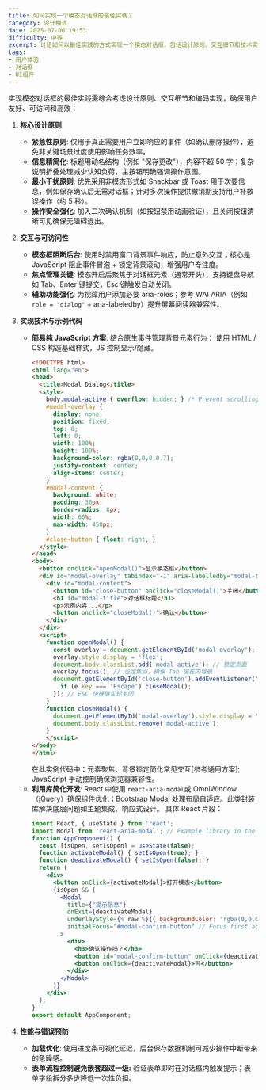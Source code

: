 ```yaml
---
title: 如何实现一个模态对话框的最佳实践？
category: 设计模式
date: 2025-07-06 19:53
difficulty: 中等
excerpt: 讨论如何以最佳实践的方式实现一个模态对话框，包括设计原则、交互细节和技术实现。
tags:
- 用户体验
- 对话框
- UI组件
---
```

实现模态对话框的最佳实践需综合考虑设计原则、交互细节和编码实现，确保用户友好、可访问和高效：
1. **核心设计原则**
   - **紧急性原则**: 仅用于真正需要用户立即响应的事件（如确认删除操作），避免非关键场景过度使用影响任务效率。
   - **信息精简化**: 标题用动名结构（例如 "保存更改"），内容不超 50 字；复杂说明折叠处理减少认知负荷，主按钮明确强调操作意图。
   - **最小干扰原则**: 优先采用非模态形式如 Snackbar 或 Toast 用于次要信息，例如保存确认后无需对话框；针对多次操作提供撤销期支持用户补救误操作（约 5 秒）。
   - **操作安全强化**: 加入二次确认机制（如按钮禁用动画验证），且关闭按钮清晰可见确保无阻碍退出。

2. **交互与可访问性**
   - **模态框阻断后台**: 使用时禁用窗口背景事件响应，防止意外交互；核心是 JavaScript 阻止事件冒泡 + 锁定背景滚动，增强用户专注度。
   - **焦点管理关键**: 模态开启后聚焦于对话框元素（通常开头），支持键盘导航如 Tab、Enter 键提交，Esc 键触发自动关闭。
   - **辅助功能强化**: 为视障用户添加必要 aria-roles；参考 WAI ARIA（例如 `role = "dialog"` + aria-labeledby）提升屏幕阅读器兼容性。

3. **实现技术与示例代码**
   - **简易纯 JavaScript 方案**: 结合原生事件管理背景元素行为：
     使用 HTML / CSS 构造基础样式，JS 控制显示/隐藏。
     ```html
     <!DOCTYPE html>
     <html lang="en">
     <head>
       <title>Modal Dialog</title>
       <style>
         body.modal-active { overflow: hidden; } /* Prevent scrolling */
         #modal-overlay {
           display: none;
           position: fixed;
           top: 0;
           left: 0;
           width: 100%;
           height: 100%;
           background-color: rgba(0,0,0,0.7);
           justify-content: center;
           align-items: center;
         }
         #modal-content {
           background: white;
           padding: 30px;
           border-radius: 8px;
           width: 60%;
           max-width: 450px;
         }
         #close-button { float: right; }
       </style>
     </head>
     <body>
       <button onclick="openModal()">显示模态框</button>
       <div id="modal-overlay" tabindex="-1" aria-labelledby="modal-title" role="dialog">
         <div id="modal-content">
           <button id="close-button" onclick="closeModal()">关闭</button>
           <h1 id="modal-title">对话框标题</h1>
           <p>示例内容...</p>
           <button onclick="closeModal()">确认</button>
         </div>
       </div>
       <script>
         function openModal() {
           const overlay = document.getElementById('modal-overlay');
           overlay.style.display = 'flex';
           document.body.classList.add('modal-active'); // 锁定页面
           overlay.focus(); // 设定焦点，确保 Tab 键在内导航
           document.getElementById('close-button').addEventListener('keydown', function(e) {
             if (e.key === 'Escape') closeModal();
           }); // ESC 快捷键实现关闭
         }
         function closeModal() {
           document.getElementById('modal-overlay').style.display = 'none';
           document.body.classList.remove('modal-active');
         }
         </script>
     </body>
     </html>
     ```
     在此实例代码中：元素聚焦、背景锁定简化常见交互[参考通用方案]; JavaScript 手动控制确保浏览器兼容性。
   - **利用库简化开发**: React 中使用 `react-aria-modal`或 OmniWindow（jQuery）确保组件优化；Bootstrap Modal 处理布局自适应。此类封装库解决底层问题如主题集成、响应式设计。
     具体 React 片段：
     ```jsx
     import React, { useState } from 'react';
     import Modal from 'react-aria-modal'; // Example library in the ecosystem
     function AppComponent() {
       const [isOpen, setIsOpen] = useState(false);
       function activateModal() { setIsOpen(true); }
       function deactivateModal() { setIsOpen(false); }
       return (
         <div>
           <button onClick={activateModal}>打开模态</button>
           {isOpen && (
             <Modal
               title={"提示信息"}
               onExit={deactivateModal}
               underlayStyle={% raw %}{{ backgroundColor: 'rgba(0,0,0,0.8)' }}{% endraw %}
               initialFocus="#modal-confirm-button" // Focus first actionable element
             >
               <div>
                 <h3>确认操作吗？</h3>
                 <button id="modal-confirm-button" onClick={deactivateModal}>是</button>
                 <button onClick={deactivateModal}>否</button>
               </div>
             </Modal>
           )}
         </div>
       );
     }
     export default AppComponent;
     ```
4. **性能与错误预防**
   - **加载优化**: 使用进度条可视化延迟，后台保存数据机制可减少操作中断带来的急躁感。
   - **表单流程控制避免嵌套超过一级:** 验证表单即时在对话框内触发提示；表单字段拆分多步降低一次性负担。
